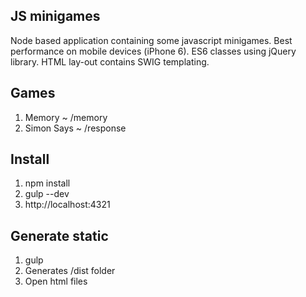 ## JS minigames

Node based application containing some javascript minigames. Best performance on mobile devices (iPhone 6).
ES6 classes using jQuery library. HTML lay-out contains SWIG templating.

## Games

1. Memory ~ /memory
2. Simon Says ~ /response

## Install

1. npm install
2. gulp --dev
3. http://localhost:4321

## Generate static

1. gulp
2. Generates /dist folder
3. Open html files
